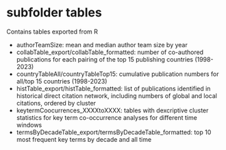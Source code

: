 # subfolder tables
Contains tables exported from R

- authorTeamSize: mean and median author team size by year
- collabTable_export/collabTable_formatted: number of co-authored publications for each pairing of the top 15 publishing countries (1998-2023)
- countryTableAll/countryTableTop15: cumulative publication numbers for all/top 15 countries (1998-2023)
- histTable_export/histTable_formatted: list of publications identified in historical direct citation network, including numbers of global and local citations, ordered by cluster
- keytermCoocurrences_XXXXtoXXXX: tables with dexcriptive cluster statistics for key term co-occurrence analyses for different time windows
- termsByDecadeTable_export/termsByDecadeTable_formatted: top 10 most frequent key terms by decade and all time